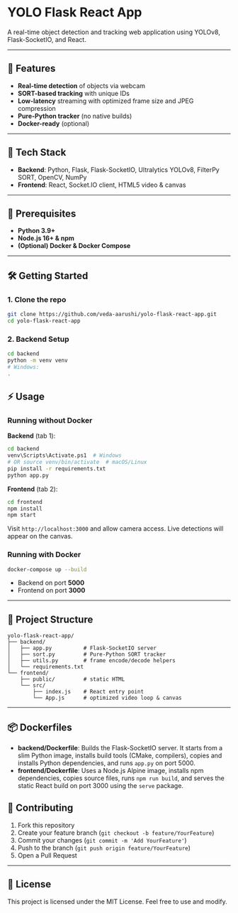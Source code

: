 # YOLO Flask React App

A real-time object detection and tracking web application using YOLOv8, Flask-SocketIO, and React.

---

## 🚀 Features

* **Real-time detection** of objects via webcam
* **SORT-based tracking** with unique IDs
* **Low-latency** streaming with optimized frame size and JPEG compression
* **Pure-Python tracker** (no native builds)
* **Docker-ready** (optional)

---

## 🔧 Tech Stack

* **Backend**: Python, Flask, Flask-SocketIO, Ultralytics YOLOv8, FilterPy SORT, OpenCV, NumPy
* **Frontend**: React, Socket.IO client, HTML5 video & canvas

---

## 📝 Prerequisites

* **Python 3.9+**
* **Node.js 16+ & npm**
* **(Optional) Docker & Docker Compose**

---

## 🛠️ Getting Started

### 1. Clone the repo

```bash
git clone https://github.com/veda-aarushi/yolo-flask-react-app.git
cd yolo-flask-react-app
```

### 2. Backend Setup

```bash
cd backend
python -m venv venv
# Windows:
.
```

## ⚡ Usage

### Running without Docker

**Backend** (tab 1):

```bash
cd backend
venv\Scripts\Activate.ps1  # Windows
# OR source venv/bin/activate  # macOS/Linux
pip install -r requirements.txt
python app.py
```

**Frontend** (tab 2):

```bash
cd frontend
npm install
npm start
```

Visit `http://localhost:3000` and allow camera access. Live detections will appear on the canvas.

### Running with Docker

```bash
docker-compose up --build
```

* Backend on port **5000**
* Frontend on port **3000**

---

## 📁 Project Structure

```
yolo-flask-react-app/
├── backend/
│   ├── app.py          # Flask-SocketIO server
│   ├── sort.py         # Pure-Python SORT tracker
│   ├── utils.py        # frame encode/decode helpers
│   └── requirements.txt
└── frontend/
    ├── public/         # static HTML
    └── src/
        ├── index.js    # React entry point
        └── App.js      # optimized video loop & canvas
```

---

## 📦 Dockerfiles

* **backend/Dockerfile**: Builds the Flask-SocketIO server. It starts from a slim Python image, installs build tools (CMake, compilers), copies and installs Python dependencies, and runs `app.py` on port 5000.
* **frontend/Dockerfile**: Uses a Node.js Alpine image, installs npm dependencies, copies source files, runs `npm run build`, and serves the static React build on port 3000 using the `serve` package.

## 🤝 Contributing

1. Fork this repository
2. Create your feature branch (`git checkout -b feature/YourFeature`)
3. Commit your changes (`git commit -m 'Add YourFeature'`)
4. Push to the branch (`git push origin feature/YourFeature`)
5. Open a Pull Request

---

## 📄 License

This project is licensed under the MIT License. Feel free to use and modify.
